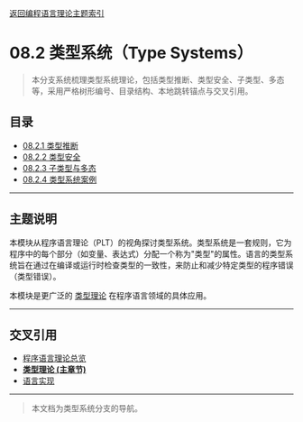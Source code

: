 [返回编程语言理论主题索引](../README.md)

# 08.2 类型系统（Type Systems）

> 本分支系统梳理类型系统理论，包括类型推断、类型安全、子类型、多态等，采用严格树形编号、目录结构、本地跳转锚点与交叉引用。

## 目录

- [08.2.1 类型推断](./08.2.1_Type_Inference.md)
- [08.2.2 类型安全](./08.2.2_Type_Safety.md)
- [08.2.3 子类型与多态](./08.2.3_Subtyping_and_Polymorphism.md)
- [08.2.4 类型系统案例](./08.2.4_Type_System_Cases.md)

---

## 主题说明

本模块从程序语言理论（PLT）的视角探讨类型系统。类型系统是一套规则，它为程序中的每个部分（如变量、表达式）分配一个称为"类型"的属性。语言的类型系统旨在通过在编译或运行时检查类型的一致性，来防止和减少特定类型的程序错误（类型错误）。

本模块是更广泛的 [类型理论](../../04_Type_Theory/README.md) 在程序语言领域的具体应用。

---

## 交叉引用

- [程序语言理论总览](../README.md)
- **[类型理论 (主章节)](../../04_Type_Theory/README.md)**
- [语言实现](../08.4_Language_Implementation/README.md)

---

> 本文档为类型系统分支的导航。
